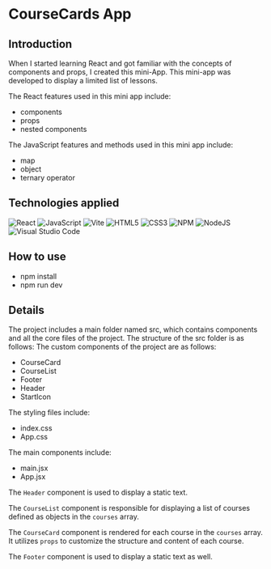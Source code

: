 # CourseCards App
## Introduction
When I started learning React and got familiar with the concepts of components and props, I created this mini-App.
This mini-app was developed  to display a limited list of lessons.

The React features used in this mini app include: 
- components
- props
- nested components
  
The JavaScript features and methods used in this mini app include:
- map
- object
- ternary operator

## Technologies applied 

![React](https://img.shields.io/badge/react-%2320232a.svg?style=for-the-badge&logo=react&logoColor=%2361DAFB)
![JavaScript](https://img.shields.io/badge/javascript-%23323330.svg?style=for-the-badge&logo=javascript&logoColor=%23F7DF1E)
![Vite](https://img.shields.io/badge/vite-%23646CFF.svg?style=for-the-badge&logo=vite&logoColor=white)
![HTML5](https://img.shields.io/badge/html5-%23E34F26.svg?style=for-the-badge&logo=html5&logoColor=white)
![CSS3](https://img.shields.io/badge/css3-%231572B6.svg?style=for-the-badge&logo=css3&logoColor=white)
![NPM](https://img.shields.io/badge/NPM-%23CB3837.svg?style=for-the-badge&logo=npm&logoColor=white)
![NodeJS](https://img.shields.io/badge/node.js-6DA55F?style=for-the-badge&logo=node.js&logoColor=white)
![Visual Studio Code](https://img.shields.io/badge/Visual%20Studio%20Code-0078d7.svg?style=for-the-badge&logo=visual-studio-code&logoColor=white)



## How to use
- npm install
- npm run dev

## Details
The project includes a main folder named src, which contains components and all the core files of the project.
The structure of the src folder is as follows:
The custom components of the project are as follows:
 - CourseCard
 - CourseList
 - Footer
 - Header
 - StartIcon
   
The styling files include:
- index.css
- App.css

  
The main components include:
- main.jsx
- App.jsx


The `Header` component is used to display a static text.  

The `CourseList` component is responsible for displaying a list of courses defined as objects in the `courses` array.  

The `CourseCard` component is rendered for each course in the `courses` array. It utilizes `props` to customize the structure and content of each course.  

The `Footer` component is used to display a static text as well.
